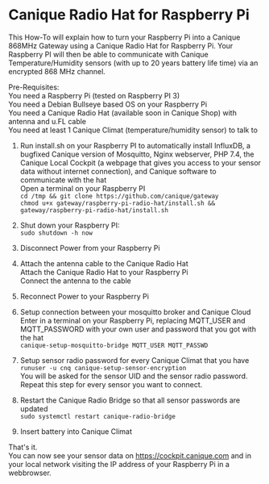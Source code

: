 # Canique Radio Hat for Raspberry Pi

This How-To will explain how to turn your Raspberry Pi into a Canique 868MHz Gateway using a Canique Radio Hat for Raspberry Pi. Your Raspberry PI will then be able to communicate with Canique Temperature/Humidity sensors (with up to 20 years battery life time) via an encrypted 868 MHz channel.


Pre-Requisites:  
You need a Raspberry Pi (tested on Raspberry PI 3)  
You need a Debian Bullseye based OS on your Raspberry Pi  
You need a Canique Radio Hat (available soon in Canique Shop) with antenna and u.FL cable  
You need at least 1 Canique Climat (temperature/humidity sensor) to talk to  


1) Run install.sh on your Raspberry PI to automatically install InfluxDB, a bugfixed Canique version of Mosquitto, Nginx webserver, PHP 7.4, the Canique Local Cockpit (a webpage that gives you access to your sensor data without internet connection), and Canique software to communicate with the hat  
Open a terminal on your Raspberry PI  
`cd /tmp && git clone https://github.com/canique/gateway`  
`chmod u+x gateway/raspberry-pi-radio-hat/install.sh && gateway/raspberry-pi-radio-hat/install.sh`  

2) Shut down your Raspberry PI:  
`sudo shutdown -h now`  

3) Disconnect Power from your Raspberry Pi  

4) Attach the antenna cable to the Canique Radio Hat  
   Attach the Canique Radio Hat to your Raspberry Pi  
   Connect the antenna to the cable  

5) Reconnect Power to your Raspberry Pi  

6) Setup connection between your mosquitto broker and Canique Cloud  
Enter in a terminal on your Raspberry Pi, replacing MQTT_USER and MQTT_PASSWORD with your own user and password that you got with the hat  
`canique-setup-mosquitto-bridge MQTT_USER MQTT_PASSWD`  

6) Setup sensor radio password for every Canique Climat that you have  
`runuser -u cnq canique-setup-sensor-encryption`  
You will be asked for the sensor UID and the sensor radio password. Repeat this step for every sensor you want to connect.

7) Restart the Canique Radio Bridge so that all sensor passwords are updated  
`sudo systemctl restart canique-radio-bridge`  

8) Insert battery into Canique Climat  


That's it.  
You can now see your sensor data on https://cockpit.canique.com and in your local network visiting the IP address of your Raspberry Pi in a webbrowser.
